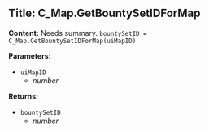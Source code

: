## Title: C_Map.GetBountySetIDForMap

**Content:**
Needs summary.
`bountySetID = C_Map.GetBountySetIDForMap(uiMapID)`

**Parameters:**
- `uiMapID`
  - *number*

**Returns:**
- `bountySetID`
  - *number*